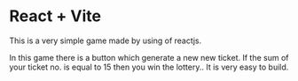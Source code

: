# React + Vite

This is a  very simple game made by using of reactjs.

In this game there is a button which generate a new new ticket. If the sum of your ticket no. is equal to 15 then you win the lottery..
It is very easy to build.
